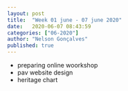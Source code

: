 ```yaml
---
layout: post
title:  "Week 01 june - 07 june 2020"
date:   2020-06-07 08:43:59
categories: ["06-2020"]
author: "Nelson Gonçalves"
published: true
---
```


* preparing online woorkshop
* pav website design
* heritage chart
